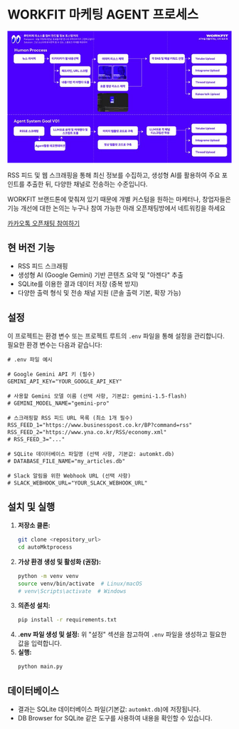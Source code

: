 # WORKFIT 마케팅 AGENT 프로세스

![마케팅 에이전트 프로세스](https://raw.githubusercontent.com/heon-1/workfit-agent/main/soruce/01.jpg)

RSS 피드 및 웹 스크래핑을 통해 최신 정보를 수집하고, 생성형 AI를 활용하여 주요 포인트를 추출한 뒤, 다양한 채널로 전송하는 수준입니다.

WORKFIT 브랜드톤에 맞춰져 있기 때문에
개별 커스텀을 원하는 마케터나, 창업자들은 기능 개선에 대한 논의는 누구나 참여 가능한 아래 오픈채팅방에서 네트워킹을 하세요

[카카오톡 오픈채팅 참여하기](https://open.kakao.com/o/gl5tS9rh)

## 현 버전 기능

- RSS 피드 스크래핑
- 생성형 AI (Google Gemini) 기반 콘텐츠 요약 및 "아젠다" 추출
- SQLite를 이용한 결과 데이터 저장 (중복 방지)
- 다양한 출력 형식 및 전송 채널 지원 (콘솔 출력 기본, 확장 가능)

## 설정

이 프로젝트는 환경 변수 또는 프로젝트 루트의 `.env` 파일을 통해 설정을 관리합니다.
필요한 환경 변수는 다음과 같습니다:

```dotenv
# .env 파일 예시

# Google Gemini API 키 (필수)
GEMINI_API_KEY="YOUR_GOOGLE_API_KEY"

# 사용할 Gemini 모델 이름 (선택 사항, 기본값: gemini-1.5-flash)
# GEMINI_MODEL_NAME="gemini-pro"

# 스크래핑할 RSS 피드 URL 목록 (최소 1개 필수)
RSS_FEED_1="https://www.businesspost.co.kr/BP?command=rss"
RSS_FEED_2="https://www.yna.co.kr/RSS/economy.xml"
# RSS_FEED_3="..."

# SQLite 데이터베이스 파일명 (선택 사항, 기본값: automkt.db)
# DATABASE_FILE_NAME="my_articles.db"

# Slack 알림을 위한 Webhook URL (선택 사항)
# SLACK_WEBHOOK_URL="YOUR_SLACK_WEBHOOK_URL"
```

## 설치 및 실행

1.  **저장소 클론:**
    ```bash
    git clone <repository_url>
    cd autoMktprocess
    ```
2.  **가상 환경 생성 및 활성화 (권장):**
    ```bash
    python -m venv venv
    source venv/bin/activate  # Linux/macOS
    # venv\Scripts\activate  # Windows
    ```
3.  **의존성 설치:**
    ```bash
    pip install -r requirements.txt
    ```
4.  **.env 파일 생성 및 설정:** 위 "설정" 섹션을 참고하여 `.env` 파일을 생성하고 필요한 값을 입력합니다.
5.  **실행:**
    ```bash
    python main.py
    ```

## 데이터베이스

- 결과는 SQLite 데이터베이스 파일(기본값: `automkt.db`)에 저장됩니다.
- DB Browser for SQLite 같은 도구를 사용하여 내용을 확인할 수 있습니다. 